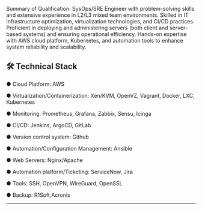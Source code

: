 
Summary of Qualification:
SysOps/SRE Engineer with problem-solving skills and extensive experience in L2/L3 mixed team environments. Skilled in IT infrastructure optimization, virtualization technologies, 
and CI/CD practices. Proficient in deploying and administering servers (both client and server-based systems) and ensuring operational efficiency. Hands-on expertise with AWS cloud platform, Kubernetes, 
and automation tools to enhance system reliability and scalability. 


## 🛠 Technical Stack

● Cloud Platform: AWS

● Virtualization/Containerization: Xen/KVM, OpenVZ, Vagrant, Docker, LXC, Kubernetes

● Monitoring: Prometheus, Grafana, Zabbix, Sensu, Icinga

● CI/CD: Jenkins, ArgoCD, GitLab

● Version control system: Github

● Automation/Configuration Management: Ansible

● Web Servers: Nginx/Apache

● Automation platform/Ticketing: ServiceNow, Jira

● Tools: SSH, OpenVPN, WireGuard, OpenSSL

● Backup: R1Soft,Acronis

____________________


</div>
